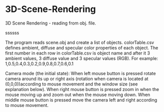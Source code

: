 # 3D-Scene-Rendering

3D Scene Rendering - reading from obj. file.

ssssss

The program reads scene.obj and create a list of objects.
colorTable.csv defines ambient, diffuse and specular color properties of each
object. The first number in each row in colorTable.csv is object name and after it 3 ambient
values, 3 diffuse value and 3 specular values (RGB). For example:
1,0.5,0.4,0.3,0.2,0.9,0.8,0.7,0.6,0.1

Camera mode (the initial state): When left mouse button is pressed rotate
camera around its up or right axis (rotation when camera is located at (0,0,0))according to mouse movement and the window size (see explanation below).
When right mouse button is pressed zoom in when the mouse moving up and
zoom out when the mouse moving down. When middle mouse button is
pressed move the camera left and right according to mouse movement.


